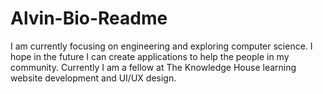 # Alvin-Bio-Readme
I am currently focusing on engineering and exploring computer science. 
I hope in the future I can create applications to help the people in my community. 
Currently I am a fellow at The Knowledge House learning website development and UI/UX design.
